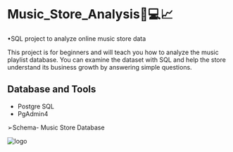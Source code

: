# Music_Store_Analysis🎵💻📈
•SQL project to analyze online music store data

This project is for beginners and will teach you how to analyze the music playlist database. You can examine the dataset with SQL and help the store understand its business growth by answering simple questions.

## Database and Tools
* Postgre SQL
* PgAdmin4

➢Schema- Music Store Database

![logo](https://github.com/Shoaib9288/SQL_Projects/blob/main/MusicDatabaseSchema.png)
